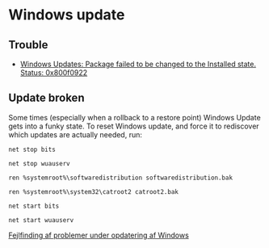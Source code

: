 # Windows update

## Trouble

- [Windows Updates: Package failed to be changed to the Installed state. Status: 0x800f0922](https://answers.microsoft.com/en-us/windows/forum/all/windows-updates-package-failed-to-be-changed-to/4154ea0a-8426-421c-85cc-e30b54230fec)

## Update broken

Some times (especially when a rollback to a restore point) Windows Update gets into a funky state.
To reset Windows update, and force it to rediscover which updates are actually needed, run:

```
net stop bits

net stop wuauserv

ren %systemroot%\softwaredistribution softwaredistribution.bak

ren %systemroot%\system32\catroot2 catroot2.bak

net start bits

net start wuauserv

```
[Fejlfinding af problemer under opdatering af Windows](https://support.microsoft.com/da-dk/windows/fejlfinding-af-problemer-under-opdatering-af-windows-188c2b0f-10a7-d72f-65b8-32d177eb136c)
